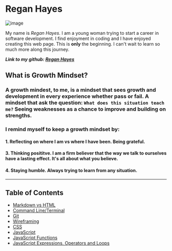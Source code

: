 # Regan Hayes

![image](https://user-images.githubusercontent.com/94281145/141847229-f68823b5-65f3-4fc3-bef1-9eb601ca9279.png)

My name is *Regan Hayes*. I am a young woman trying to start a career in software development. I find enjoyment in coding and I have enjoyed creating this web page. This is **only** the beginning. I can't wait to learn so much more along this journey.

***Link to my github: [Regan Hayes](https://github.com/raechanel)***

## What is Growth Mindset?

### A growth mindest, to me, is a mindset that sees growth and development in every experience whether pass or fail. A mindset that ask the question: `What does this situation teach me?` Seeing weaknesses as a chance to improve and building on strengths.


### I remind myself to keep a growth mindset by:

#### 1. Reflecting on where I am vs where I have been. Being grateful.

#### 3. Thinking posititve. I am a firm believer that the way we talk to ourselves have a lasting effect. It's all about what you believe.

#### 4. Staying humble. Always trying to learn from any situation.

***

## Table of Contents

- [Markdown vs HTML](class102reading.md)
- [Command Line/Terminal](class102reading2.md)
- [Git](class102reading3.md)
- [Wireframing](class102reading4.md)
- [CSS](class102reading5.md)
- [JavaScript](class102reading6.md)
- [JavaScript Functions](class102reading7.md)
- [JavaScript Expressions, Operators and Loops](class102reading8.md)